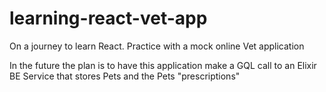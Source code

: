 # learning-react-vet-app

On a journey to learn React. Practice with a mock online Vet application

In the future the plan is to have this application make a GQL call to an Elixir BE Service that stores Pets and the Pets "prescriptions"
